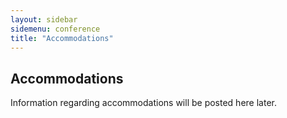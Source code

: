 ```yaml
---
layout: sidebar
sidemenu: conference
title: "Accommodations"
---
```

## Accommodations

Information regarding accommodations will be posted here later.